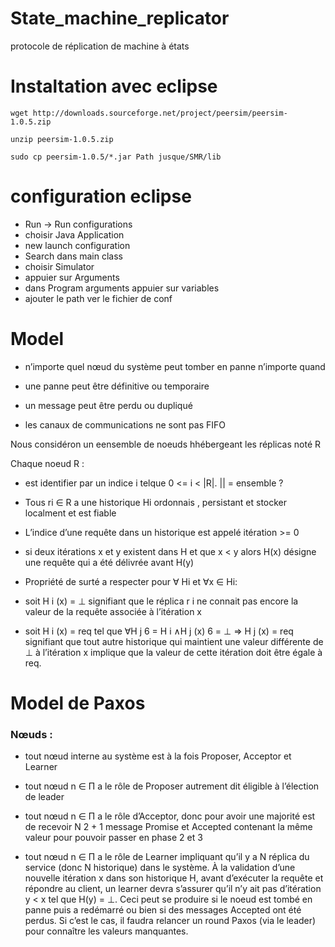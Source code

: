 # State_machine_replicator
protocole de réplication de machine à états

# Instaltation avec eclipse
```
wget http://downloads.sourceforge.net/project/peersim/peersim-1.0.5.zip

unzip peersim-1.0.5.zip

sudo cp peersim-1.0.5/*.jar Path jusque/SMR/lib 

```
# configuration eclipse

- Run -> Run configurations
- choisir Java Application
- new launch configuration 
- Search dans main class
- choisir Simulator
- appuier sur Arguments 
- dans Program arguments appuier sur variables
- ajouter le path ver le fichier de conf

# Model 

- n’importe quel nœud du système peut tomber en panne n’importe quand

- une panne peut être définitive ou temporaire

- un message peut être perdu ou dupliqué

- les canaux de communications ne sont pas FIFO

Nous considéron un eensemble de noeuds hhébergeant les réplicas noté R 

Chaque noeud R :
- est identifier par un indice i telque 0 <= i < |R|. || = ensemble ?

- Tous ri ∈ R a une historique Hi ordonnais , persistant  et stocker localment et est fiable

- L’indice d’une requête dans un historique est appelé itération >= 0

- si deux itérations x et y existent dans H et que x < y alors H(x) désigne une
requête qui a été délivrée avant H(y)

- Propriété de surté a respecter pour  ∀ Hi et ∀x ∈ Hi:
 
- soit H i (x) = ⊥ signifiant que le réplica r i ne connait pas encore la valeur de la
requête associée à l’itération x

- soit H i (x) = req tel que ∀H j 6 = H i ∧H j (x) 6 = ⊥ ⇒ H j (x) = req signifiant que tout
autre historique qui maintient une valeur différente de ⊥ à l’itération x implique
que la valeur de cette itération doit être égale à req.


# Model de Paxos

### Nœuds :
- tout nœud interne au système est à la fois Proposer, Acceptor
et Learner

- tout nœud n ∈ Π a le rôle de Proposer autrement dit éligible à l’élection de leader

- tout nœud n ∈ Π a le rôle d’Acceptor, donc pour avoir
une majorité est de recevoir N 2 + 1 message Promise et Accepted contenant la
même valeur pour pouvoir passer en phase 2 et 3

- tout nœud n ∈ Π a le rôle de Learner impliquant qu’il y a N réplica du service
(donc N historique) dans le système. À la validation d’une nouvelle itération x
dans son historique H, avant d’exécuter la requête et répondre au client, un learner
devra s’assurer qu’il n’y ait pas d’itération y < x tel que H(y) = ⊥. Ceci peut se
produire si le noeud est tombé en panne puis a redémarré ou bien si des messages
Accepted ont été perdus. Si c’est le cas, il faudra relancer un round Paxos (via le
leader) pour connaître les valeurs manquantes.